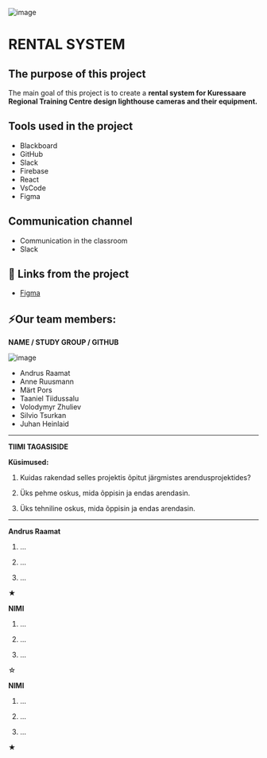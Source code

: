 ![image](https://github.com/araamat/Londid/assets/144334374/9d92e871-8930-4913-93c1-cf9202ad94aa)

# RENTAL SYSTEM

## The purpose of this project
The main goal of this project is to create a **rental system for Kuressaare Regional Training Centre design lighthouse cameras and their equipment.**

## Tools used in the project
- Blackboard
- GitHub
- Slack
- Firebase
- React
- VsCode
- Figma

## Communication channel
- Communication in the classroom
- Slack

## 📓 Links from the project
- [Figma](https://www.figma.com/file/gwZpTfRnMUKTIN0fgzv1KT/Main-Page?type=design&node-id=0-1&mode=design&t=OqTiGr0K6PCuBodS-0)

## ⚡Our team members:

**NAME / STUDY GROUP / GITHUB**

![image](https://github.com/araamat/Londid/assets/144334374/80570626-6cc1-40b0-bd24-58a1e9ac1653)

- Andrus Raamat
- Anne Ruusmann
- Märt Pors
- Taaniel Tiidussalu
- Volodymyr Zhuliev
- Silvio Tsurkan
- Juhan Heinlaid
-----------
**TIIMI TAGASISIDE**

**Küsimused:**
1. Kuidas rakendad selles projektis õpitut järgmistes arendusprojektides?


2. Üks pehme oskus, mida õppisin ja endas arendasin.


3. Üks tehniline oskus, mida õppisin ja endas arendasin.

---


**Andrus Raamat**

1. ...


2. ...


3. ...

★

**NIMI**

1. ...

2. ...

3. ...

☆

**NIMI**

1. ...
 
2. ... 

3. ...

★

